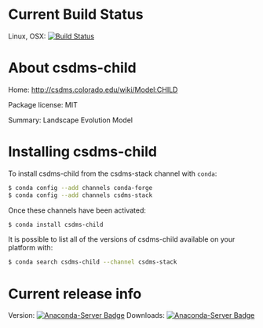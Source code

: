 




# Current Build Status

Linux, OSX: [![Build Status](https://travis-ci.org/csdms-stack/csdms-child-recipe.svg?branch=master)](https://travis-ci.org/csdms-stack/csdms-child-recipe)

# About csdms-child

Home: http://csdms.colorado.edu/wiki/Model:CHILD

Package license: MIT

Summary: Landscape Evolution Model

# Installing csdms-child

To install csdms-child from the csdms-stack channel with `conda`:

```bash
$ conda config --add channels conda-forge
$ conda config --add channels csdms-stack
```

Once these channels have been activated:

```bash
$ conda install csdms-child
```

It is possible to list all of the versions of csdms-child available on your
platform with:

```bash
$ conda search csdms-child --channel csdms-stack
```

# Current release info

Version: [![Anaconda-Server Badge](https://anaconda.org/csdms-stack/csdms-child/badges/version.svg)](https://anaconda.org/csdms-stack/csdms-child)
Downloads: [![Anaconda-Server Badge](https://anaconda.org/csdms-stack/csdms-child/badges/downloads.svg)](https://anaconda.org/csdms-stack/csdms-child)